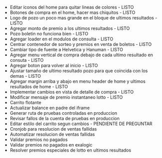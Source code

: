 - Editar iconos del home para quitar lineas de colores - LISTO
- Botones de compra en el home, hacer mas chiquitos - LISTO
- Logo de pozo un poco mas grande en el bloque de ultimos resultados - LISTO
- Agregar monto de premio a los ultimos resultados - LISTO
- Pozo boletin no funciona bien - LISTO
- Agregar loader en el modulos de consulta - LISTO
- Centrar contenedor de sorteo y premios en venta de boletos - LISTO
- Cambiar tipo de fuente a Helvetica y Hanuman - LISTO
- Agregar menu vertical de compra debajo de cada ultimo resultado en consuta - LISTO
- Agregar boton para volver al inicio - LISTO
- Ajustar tamaño de ultimo resultado pozo para que coincida con los demas - LISTO
- Agregar margin arriba y abajo en menu header de home y ultimos resultados de home - LISTO
- Implementar cambios en vista de detalle de compra - LISTO
- Modificar mensaje de premio instantaneo lotto - LISTO
- Carrito flotante
- Actualizar balance en padre del iframe
- Generar ruta de pruebas controladas en produccion
- Revisar fallos de la cuenta de pruebas en produccion
- Editar estilo del carrito segun cambios - PENDIENTE DE PREGUNTAR  
- Cronjob para resolucion de ventas fallidas
- Automatizar resolucion de ventas fallidas
- Validar premios no pagados
- Validar premios no pagados en exalogic
- Resolver premios especiales de lotto en ultimos resultados